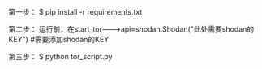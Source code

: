 第一步：
$ pip install -r requirements.txt

第二步：
运行前，在start_tor--->api=shodan.Shodan("此处需要shodan的KEY") #需要添加shodan的KEY

第三步：
$ python  tor_script.py

